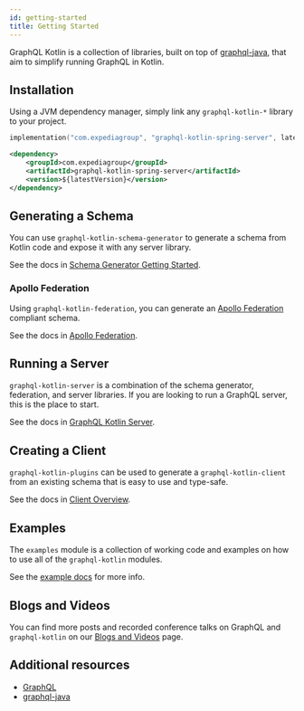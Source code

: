 ```yaml
---
id: getting-started
title: Getting Started
---
```


GraphQL Kotlin is a collection of libraries, built on top of [graphql-java](https://www.graphql-java.com/), that aim to simplify running GraphQL in Kotlin.

## Installation

Using a JVM dependency manager, simply link any `graphql-kotlin-*` library to your project.

<!--DOCUSAURUS_CODE_TABS-->
<!--Gradle Kotlin-->
```kotlin
implementation("com.expediagroup", "graphql-kotlin-spring-server", latestVersion)
```
<!--Maven-->
```xml
<dependency>
    <groupId>com.expediagroup</groupId>
    <artifactId>graphql-kotlin-spring-server</artifactId>
    <version>${latestVersion}</version>
</dependency>
```
<!--END_DOCUSAURUS_CODE_TABS-->

## Generating a Schema

You can use `graphql-kotlin-schema-generator` to generate a schema from Kotlin code and expose it with any server library.

See the docs in [Schema Generator Getting Started](./schema-generator/schema-generator-getting-started.md).

### Apollo Federation

Using `graphql-kotlin-federation`, you can generate an [Apollo Federation](https://www.apollographql.com/docs/apollo-server/federation/federation-spec/) compliant schema.

See the docs in [Apollo Federation](./federated/apollo-federation.md).

## Running a Server
`graphql-kotlin-server` is a combination of the schema generator, federation, and server libraries. If you are looking to run a GraphQL server, this is the place to start.

See the docs in [GraphQL Kotlin Server](./server/graphql-server.md).

## Creating a Client
`graphql-kotlin-plugins` can be used to generate a `graphql-kotlin-client` from an existing schema that is easy to use and type-safe.

See the docs in [Client Overview](./client/client-overview.md).

## Examples

The `examples` module is a collection of working code and examples on how to use all of the `graphql-kotlin` modules.

See the [example docs](./examples.md) for more info.

## Blogs and Videos

You can find more posts and recorded conference talks on GraphQL and `graphql-kotlin` on our [Blogs and Videos](./blogs-and-videos.md) page.

## Additional resources

* [GraphQL](https://graphql.org/)
* [graphql-java](https://www.graphql-java.com/documentation/)
